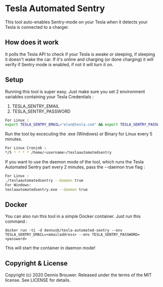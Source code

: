 # Tesla Automated Sentry

This tool auto-enables Sentry-mode on your Tesla when it detects your Tesla is connected to a charger.

## How does it work
It polls the Tesla API to check if your Tesla is awake or sleeping, if sleeping it doesn't wake the car. If it's online and charging (or done charging) it will verify if Sentry mode is enabled, if not it will turn it on.

## Setup
Running this tool is super easy. Just make sure you set 2 environment variables containing your Tesla Credentials : 

1. TESLA_SENTRY_EMAIL
2. TESLA_SENTRY_PASSWORD

```bash
For Linux : 
export TESLA_SENTRY_EMAIL="elon@tesla.com" && export TESLA_SENTRY_PASSWORD="roadster"
```

Run the tool by excecuting the .exe (Windows) or Binary for Linux every 5 minutes.

```bash
For Linux Cronjob : 
*/5 * * * * /home/<username>/teslaautomatedsentry
```

If you want to use the daemon mode of the tool, which runs the Tesla Automated Sentry part every 2 minutes, pass the --daemon true flag : 

```bash
For Linux : 
./teslaautomatedsentry --daemon true
For Windows:
teslaautomatedsentry.exe --daemon true
```

## Docker
You can also run this tool in a simple Docker container.
Just run this command : 
```
docker run -ti -d dennusb/tesla-automated-sentry --env TESLA_SENTRY_EMAIL=<emailaddress> --env TESLA_SENTRY_PASSWORD=<password>
```
This will start the container in daemon mode!

## Copyright & License

Copyright (c) 2020 Dennis Brouwer. Released under the terms of the MIT license. See LICENSE for details.